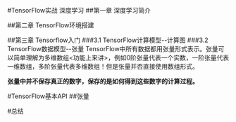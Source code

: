 #TensorFlow实战 深度学习
##第一章 深度学习简介

##第二章 TensorFlow环境搭建

##第三章 Tensorflow入门
###3.1 TensorFlow计算模型--计算图
###3.2 TensorFlow数据模型--张量
TensorFlow中所有数据都用张量形式表示。张量可以简单理解为多维数组<功能上来讲>，例如0阶张量代表一个实数，一阶张量代表一维数组，多阶张量代表多维数组！但是张量并否直接使用数组形式。

**张量中并不保存真正的数字，保存的是如何得到这些数字的计算过程。**

#TensorFlow基本API
##张量

#总结



